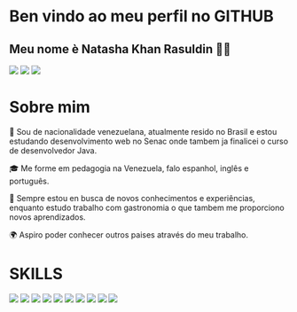 # Ben vindo ao meu perfil no GITHUB
## Meu nome è Natasha Khan Rasuldin 👋🏻
<img src="https://camo.githubusercontent.com/adbb660248734d6ae97100c10a1a2f703ef7e25abd56398e6d4fc41a2014c53c/68747470733a2f2f6769746875622d726561646d652d73746174732e76657263656c2e6170702f6170693f757365726e616d653d6e6174617368616b72267468656d653d7368616465732d6f662d707572706c652673686f775f69636f6e733d7472756526686964655f626f726465723d66616c736526636f756e745f707269766174653d74727565"/>
<img src="https://camo.githubusercontent.com/1571745890fe987d97a884329a10ab2d22a7af6fcab0e01dbc26e31e4886fe72/68747470733a2f2f6769746875622d726561646d652d73747265616b2d73746174732e6865726f6b756170702e636f6d2f3f757365723d6e6174617368616b72267468656d653d7368616465732d6f662d707572706c6526686964655f626f726465723d66616c7365"/>
<img src="https://camo.githubusercontent.com/a467cbf7c93b55af783afabf27c4c2f07736d27d9fb6ee5e0c11c817d77a5bc7/68747470733a2f2f6769746875622d726561646d652d73746174732e76657263656c2e6170702f6170692f746f702d6c616e67732f3f757365726e616d653d6e6174617368616b72267468656d653d7368616465732d6f662d707572706c652673686f775f69636f6e733d7472756526686964655f626f726465723d66616c7365266c61796f75743d636f6d70616374"/>

# Sobre mim
🙂 Sou de nacionalidade venezuelana, atualmente resido no Brasil e estou estudando desenvolvimento web no Senac onde tambem ja finalicei o curso de desenvolvedor Java.
</DIV>

🎓 Me forme em pedagogia na Venezuela, falo espanhol, inglês e português. 

</DIV>

🌟 Sempre estou en busca de novos conhecimentos e experiências, enquanto estudo trabalho com gastronomia o que tambem me proporciono novos aprendizados. 

</DIV>

🌍 Aspiro poder conhecer outros paises através do meu trabalho.

# SKILLS
<img src="https://img.shields.io/badge/PostgreSQL-316192?style=for-the-badge&logo=postgresql&logoColor=white"/>
<img src="https://img.shields.io/badge/MySQL-005C84?style=for-the-badge&logo=mysql&logoColor=white"/>
<img src="https://img.shields.io/badge/Java-ED8B00?style=for-the-badge&logo=openjdk&logoColor=white"/>


</DIV>
<img src="https://img.shields.io/badge/Microsoft_Word-2B579A?style=for-the-badge&logo=microsoft-word&logoColor=white"/>
</DIV>
<img src="https://img.shields.io/badge/Microsoft_Excel-217346?style=for-the-badge&logo=microsoft-excel&logoColor=white"/>
</DIV>
<img src="https://img.shields.io/badge/Microsoft_PowerPoint-B7472A?style=for-the-badge&logo=microsoft-powerpoint&logoColor=white"/>
</DIV>
<img src="https://img.shields.io/badge/LibreOffice-18A303?style=for-the-badge&logo=LibreOffice&logoColor=white"/>
</DIV>
<img src="https://img.shields.io/badge/Bitcoin-000000?style=for-the-badge&logo=bitcoin&logoColor=white"/>
</DIV>
<img src="https://img.shields.io/badge/Bitcoin%20Cash-0AC18E?style=for-the-badge&logo=Bitcoin%20Cash&logoColor=white"/>
</DIV>
<img src="https://img.shields.io/badge/Binance-FCD535?style=for-the-badge&logo=binance&logoColor=white"/>


